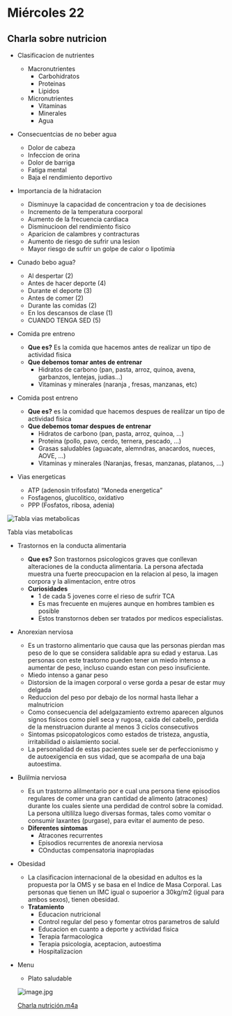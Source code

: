 # Miércoles 22

## Charla sobre nutricion

- Clasificacion de nutrientes
    - Macronutrientes
        - Carbohidratos
        - Proteinas
        - Lipidos
    - Micronutrientes
        - Vitaminas
        - Minerales
        - Agua
    
- Consecuentcias de no beber agua
    - Dolor de cabeza
    - Infeccion de orina
    - Dolor de barriga
    - Fatiga mental
    - Baja el rendimiento deportivo
    
- Importancia de la hidratacion
    - Disminuye la capacidad de concentracion y toa de decisiones
    - Incremento de la temperatura coorporal
    - Aumento de la frecuencia cardiaca
    - Disminucioon del rendimiento fisico
    - Aparicion de calambres y contracturas
    - Aumento de riesgo de sufrir una lesion
    - Mayor riesgo de sufrir un golpe de calor o lipotimia
    
- Cunado bebo agua?
    - Al despertar (2)
    - Antes de hacer deporte (4)
    - Durante el deporte (3)
    - Antes de comer (2)
    - Durante las comidas (2)
    - En los descansos de clase (1)
    - CUANDO TENGA SED (5)
    

- Comida pre entreno
    - **Que es?** Es la comida que hacemos antes de realizar un tipo de actividad fisica
    - **Que debemos tomar antes de entrenar**
        - Hidratos de carbono (pan, pasta, arroz, quinoa, avena, garbanzos, lentejas, judias…)
        - Vitaminas y minerales (naranja , fresas, manzanas, etc)
- Comida post entreno
    - **Que es?**  es la comidad que hacemos despues de realilzar un tipo de actividad fisica
    - **Que debemos tomar despues de entrenar**
        - Hidratos de carbono (pan, pasta, arroz, quinoa, …)
        - Proteina (pollo, pavo, cerdo, ternera, pescado, …)
        - Grasas saludables (aguacate, alemndras, anacardos, nueces, AOVE, …)
        - Vitaminas y minerales (Naranjas, fresas, manzanas, platanos, …)
        
- Vias energeticas
    - ATP (adenosin trifosfato) “Moneda energetica”
    - Fosfagenos, glucolitico, oxidativo
    - PPP (Fosfatos, ribosa, adenia)
    

![Tabla vias metabolicas](Mie%CC%81rcoles%2022%2072b9b31992ac46daa173faa0f324a696/image.jpg)

Tabla vias metabolicas

- Trastornos en la conducta alimentaria
    - **Que es?** Son trastornos psicologicos graves que conllevan alteraciones de la conducta alimentaria. La persona afectada muestra una fuerte preocupacion en la relacion al peso, la imagen corpora y la alimentacion, entre otros
    - **Curiosidades**
        - 1 de cada 5 jovenes corre el rieso de sufrir TCA
        - Es mas frecuente en mujeres aunque en hombres tambien es posible
        - Estos transtornos deben ser tratados por medicos especialistas.
        
- Anorexian nerviosa
    - Es un trastorno alimentario que causa que las personas pierdan mas peso de lo que se considera salidable apra su edad y estarua. Las personas con este trastorno pueden tener un miedo intenso a aumentar de peso, incluso cuando estan con peso insuficiente.
    - Miedo intenso a ganar peso
    - Distorsion de la imagen corporal o verse gorda a pesar de estar muy delgada
    - Reduccion del peso por debajo de los normal hasta llehar a malnutricion
    - Como consecuencia del adelgazamiento extremo aparecen algunos signos fisicos como piell seca y rugosa, caida del cabello, perdida de la menstruacion durante al menos 3 ciclos consecutivos
    - Sintomas psicopatologicos como estados de tristeza, angustia, irritabilidad o aislamiento social.
    - La personalidad de estas pacientes suele ser de perfeccionismo y de autoexigencia en sus vidad, que se acompaña de una baja autoestima.
    
- Bulilmia nerviosa
    - Es un trastorno alilmentario por e cual una persona tiene episodios regulares de comer una gran cantidad de alimento (atracones) durante los cuales siente una perdidad de control sobre la comidad. La persona ultililza luego diversas formas, tales como vomitar o consumir laxantes (purgase), para evitar el aumento de peso.
    - **Diferentes sintomas**
        - Atracones recurrentes
        - Episodios recurrentes de anorexia nerviosa
        - COnductas compensatoria inapropiadas
        
- Obesidad
    - La clasificacion internacional de la obesidad en adultos es la propuesta por la OMS y se basa en el Indice de Masa Corporal. Las personas que tienen un IMC igual o supoerior a 30kg/m2 (igual para ambos sexos), tienen obesidad.
    - **Tratamiento**
        - Educacion nutricional
        - Control regular del peso y fomentar otros parametros de saluld
        - Educacion en cuanto a deporte y actividad fisica
        - Terapia farmacologica
        - Terapia psicologia, aceptacion, autoestima
        - Hospitalizacion
        
- Menu
    - Plato saludable
    
    ![image.jpg](Mie%CC%81rcoles%2022%2072b9b31992ac46daa173faa0f324a696/image%201.jpg)
    
    [Charla nutrición.m4a](https://drive.google.com/file/d/1x78b9P6hqZ55h0GNdWvIzYqo5lA3ICN7/view?usp=drivesdk)

